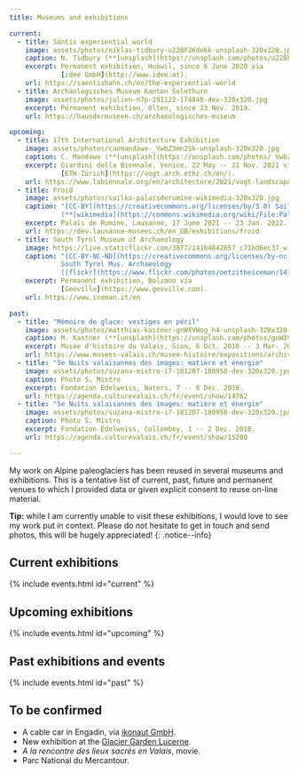 ```yaml
---
title: Museums and exhibitions

current:
  - title: Säntis experiential world
    image: assets/photos/niklas-tidbury-u22BF2Kdn6k-unsplash-320x320.jpg
    caption: N. Tidbury (**[unsplash](https://unsplash.com/photos/u22BF2Kdn6k)**)
    excerpt: Permanent exhibition, Hunwil, since 6 June 2020 via
             [idee GmbH](http://www.idee.at).
    url: https://saentisbahn.ch/en/the-experiential-world
  - title: Archäologisches Museum Kanton Solothurn
    image: assets/photos/julien-n7p-191122-174840-dev-320x320.jpg
    excerpt: Permanent exhibition, Olten, since 23 Nov. 2019.
    url: https://hausdermuseen.ch/archaeologisches-museum

upcoming:
  - title: 17th International Architecture Exhibition
    image: assets/photos/canmandawe-_VwbZ3mn2Sk-unsplash-320x320.jpg
    caption: C. Mandawe (**[unsplash](https://unsplash.com/photos/_VwbZ3mn2Sk)**)
    excerpt: Giardini della Biennale, Venice, 22 May -- 21 Nov. 2021 via
             [ETH Zürich](https://vogt.arch.ethz.ch/en/).
    url: https://www.labiennale.org/en/architecture/2021/vogt-landscape-architects
  - title: Froid
    image: assets/photos/sailko-palaisderumine-wikimedia-320x320.jpg
    caption: "[CC-BY](https://creativecommons.org/licenses/by/3.0) Sailko
             (**[wikimedia](https://commons.wikimedia.org/wiki/File:Palais_de_Rumine,_cortile_e_scalinata_09.JPG)**)"
    excerpt: Palais de Rumine, Lausanne, 17 June 2021 -- 23 Jan. 2022.
    url: https://dev.lausanne-musees.ch/en_GB/exhibitions/froid
  - title: South Tyrol Museum of Archaeology
    image: https://live.staticflickr.com/3877/14164842657_c71bd6ec37_w.jpg
    caption: "[CC-BY-NC-ND](https://creativecommons.org/licenses/by-nc-nd/2.0/)
             South Tyrol Mus. Archaeology
             ([flickr](https://www.flickr.com/photos/oetzitheiceman/14164842657/))"
    excerpt: Permanent exhibition, Bolzano via
             [Geoville](https://www.geoville.com).
    url: https://www.iceman.it/en

past:
  - title: "Mémoire de glace: vestiges en péril"
    image: assets/photos/matthias-kastner-gnWXVWog_h4-unsplash-320x320.jpg
    caption: M. Kastner (**[unsplash](https://unsplash.com/photos/gnWXVWog_h4)**)
    excerpt: Musée d'histoire du Valais, Sion, 6 Oct. 2018 -- 3 Mar. 2019.
    url: https://www.musees-valais.ch/musee-histoire/expositions/archives/item/1229-memoire-de-glace-vestiges-en-peril.html
  - title: "5e Nuits valaisannes des images: matière et énergie"
    image: assets/photos/suzana-mistro-i7-181207-180958-dev-320x320.jpg
    caption: Photo S. Mistro
    excerpt: Fondation Edelweiss, Naters, 7 -- 8 Dec. 2018.
    url: https://agenda.culturevalais.ch/fr/event/show/14762
  - title: "5e Nuits valaisannes des images: matière et énergie"
    image: assets/photos/suzana-mistro-i7-181207-180958-dev-320x320.jpg
    caption: Photo S. Mistro
    excerpt: Fondation Edelweiss, Collombey, 1 -- 2 Dec. 2018.
    url: https://agenda.culturevalais.ch/fr/event/show/15208

---
```


My work on Alpine paleoglaciers has been reused in several museums and
exhibitions. This is a tentative list of current, past, future and permanent
venues to which I provided data or given explicit consent to reuse on-line
material.

**Tip:** while I am currently unable to visit these exhibitions, I would love
to see my work put in context. Please do not hesitate to get in touch and send
photos, this will be hugely appreciated!
{: .notice--info}

## Current exhibitions

{% include events.html id="current" %}

## Upcoming exhibitions

{% include events.html id="upcoming" %}

## Past exhibitions and events

{% include events.html id="past" %}

## To be confirmed

* A cable car in Engadin, via [ikonaut GmbH](https://www.ikonaut.ch).
* New exhibition at the [Glacier Garden Lucerne](https://gletschergarten.ch/en).
* *A la rencontre des lieux sacrés en Valais*, movie.
* Parc National du Mercantour.
